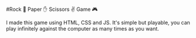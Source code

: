 #Rock 👊 Paper ✋ Scissors ✌️ Game 🎮

I made this game using HTML, CSS and JS. It's simple but playable, you can play infinitely against
the computer as many times as you want.